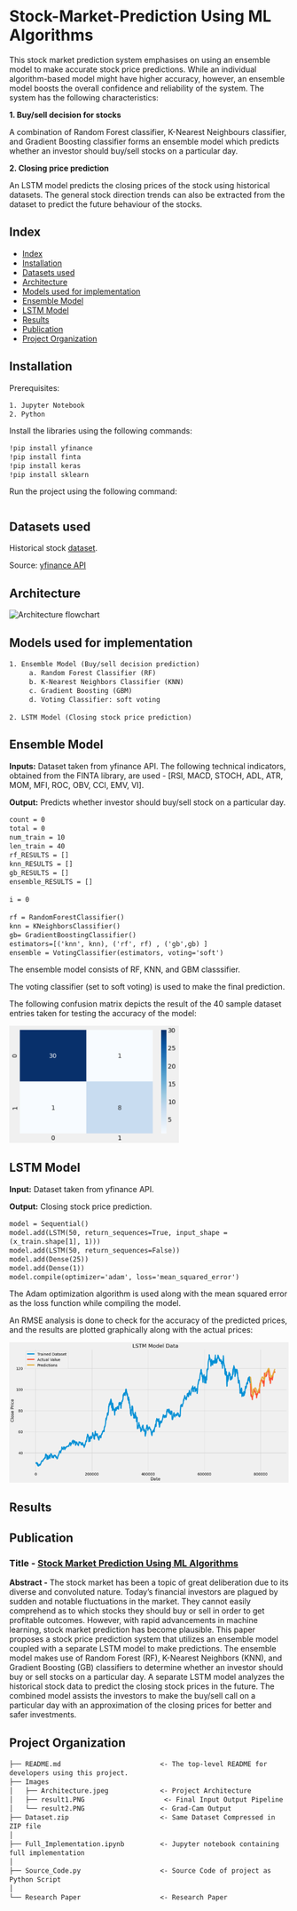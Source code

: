 # Stock-Market-Prediction Using ML Algorithms

This stock market prediction system emphasises on using an ensemble model to make accurate stock price predictions. While an individual algorithm-based model might have higher accuracy, however, an ensemble model boosts the overall confidence and reliability of the system. The system has the following characteristics:

**1. Buy/sell decision for stocks** 
   
   A combination of Random Forest classifier, K-Nearest Neighbours classifier, and Gradient Boosting classifier forms an ensemble model which predicts whether an investor should buy/sell stocks on a particular day.

**2. Closing price prediction**
   
  An LSTM model predicts the closing prices of the stock using historical datasets. The general stock direction trends can also be extracted from the dataset to predict the future behaviour of the stocks.

## Index
* [Index](#Index)
* [Installation](#Installation)
* [Datasets used](#Datasets-used)
* [Architecture](#Architecture)
* [Models used for implementation](#Models-used-for-implementation)
* [Ensemble Model](#Ensemble-model)
* [LSTM Model](#LSTM-model)
* [Results](#Results)
* [Publication](#Publication)
* [Project Organization](#Project-Organization)

## Installation
Prerequisites:
```
1. Jupyter Notebook
2. Python
```
Install the libraries using the following commands:
```
!pip install yfinance
!pip install finta
!pip install keras
!pip install sklearn
```
Run the project using the following command:
```
```
## Datasets used

Historical stock [dataset](https://github.com/SHIVAMSINGHAL5/Stock-Market-Prediction/blob/main/Dataset.zip).

Source: [yfinance API](https://finance.yahoo.com/)

## Architecture
![Architecture flowchart](https://user-images.githubusercontent.com/82075703/118400236-66b1e080-b67e-11eb-9f9a-be4f3a4c3a08.png)

## Models used for implementation
```
1. Ensemble Model (Buy/sell decision prediction)
     a. Random Forest Classifier (RF)
     b. K-Nearest Neighbors Classifier (KNN)
     c. Gradient Boosting (GBM)
     d. Voting Classifier: soft voting
     
2. LSTM Model (Closing stock price prediction)
```
## Ensemble Model
**Inputs:** Dataset taken from yfinance API. The following technical indicators, obtained from the FINTA library, are used - [RSI, MACD, STOCH, ADL, ATR, MOM, MFI, ROC, OBV, CCI, EMV, VI].

**Output:** Predicts whether investor should buy/sell stock on a particular day.
```
count = 0
total = 0
num_train = 10
len_train = 40
rf_RESULTS = []
knn_RESULTS = []
gb_RESULTS = []
ensemble_RESULTS = []

i = 0

rf = RandomForestClassifier()
knn = KNeighborsClassifier()
gb= GradientBoostingClassifier()
estimators=[('knn', knn), ('rf', rf) , ('gb',gb) ]
ensemble = VotingClassifier(estimators, voting='soft')
```
The ensemble model consists of RF, KNN, and GBM classsifier.

The voting classifier (set to soft voting) is used to make the final prediction.

The following confusion matrix depicts the result of the 40 sample dataset entries taken for testing the accuracy of the model:

![Confusion matrix](https://github.com/SHIVAMSINGHAL5/Stock-Market-Prediction/blob/main/Images/Result1.png)

## LSTM Model
**Input:** Dataset taken from yfinance API.

**Output:** Closing stock price prediction.
```
model = Sequential()
model.add(LSTM(50, return_sequences=True, input_shape = (x_train.shape[1], 1)))
model.add(LSTM(50, return_sequences=False))
model.add(Dense(25))
model.add(Dense(1))
model.compile(optimizer='adam', loss='mean_squared_error')
```
The Adam optimization algorithm is used along with the mean squared error as the loss function while compiling the model.

An RMSE analysis is done to check for the accuracy of the predicted prices, and the results are plotted graphically along with the actual prices:

![LSTM Model Data](https://github.com/SHIVAMSINGHAL5/Stock-Market-Prediction/blob/main/Images/Result2.png)
## Results

## Publication

### Title - [Stock Market Prediction Using ML Algorithms](https://github.com/SHIVAMSINGHAL5/Stock-Market-Prediction/blob/main/Research_Paper.pdf)

**Abstract -** The stock market has been a topic of great deliberation due to its diverse and convoluted nature. Today’s financial investors are plagued by sudden and notable fluctuations in the market. They cannot easily comprehend as to which stocks they should buy or sell in order to get profitable outcomes. However, with rapid advancements in machine learning, stock market prediction has become plausible. This paper proposes a stock price prediction system that utilizes an ensemble model coupled with a separate LSTM model to make predictions. The ensemble model makes use of Random Forest (RF), K-Nearest Neighbors (KNN), and Gradient Boosting (GB) classifiers to determine whether an investor should buy or sell stocks on a particular day. A separate LSTM model analyzes the historical stock data to predict the closing stock prices in the future. The combined model assists the investors to make the buy/sell call on a particular day with an approximation of the closing prices for better and safer investments.

## Project Organization
```
├── README.md                         <- The top-level README for developers using this project.
├── Images
│   ├── Architecture.jpeg             <- Project Architecture
│   ├── result1.PNG                    <- Final Input Output Pipeline
│   └── result2.PNG                   <- Grad-Cam Output
├── Dataset.zip                       <- Same Dataset Compressed in ZIP file
│
├── Full_Implementation.ipynb         <- Jupyter notebook containing full implementation
│
├── Source_Code.py                    <- Source Code of project as Python Script
│
└── Research Paper                    <- Research Paper
```
